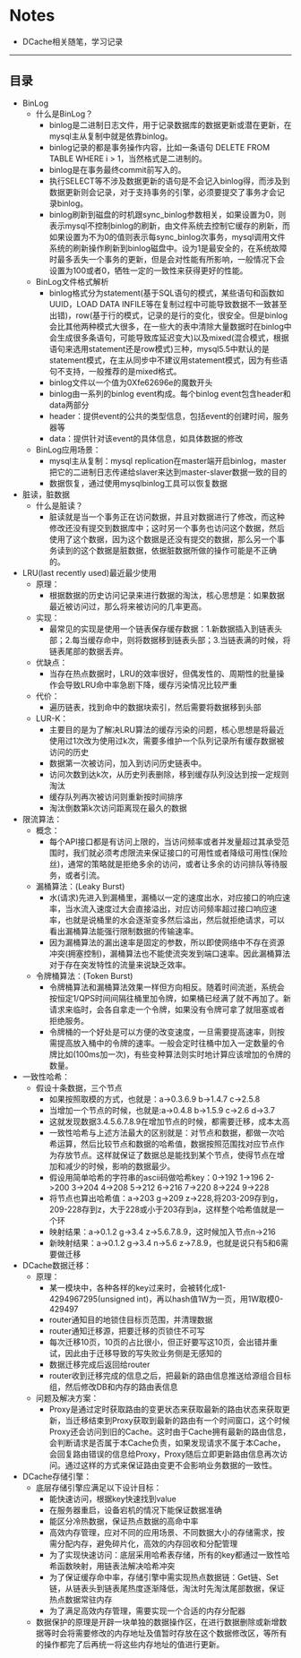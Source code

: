 # Notes
- DCache相关随笔，学习记录
-------------
目录
-------------
* BinLog
  - 什么是BinLog？
      - binlog是二进制日志文件，用于记录数据库的数据更新或潜在更新，在mysql主从复制中就是依靠binlog。
      - binlog记录的都是事务操作内容，比如一条语句 DELETE FROM TABLE WHERE i > 1，当然格式是二进制的。
      - binlog是在事务最终commit前写入的。
      - 执行SELECT等不涉及数据更新的语句是不会记入binlog得，而涉及到数据更新则会记录，对于支持事务的引擎，必须要提交了事务才会记录binlog。
      - binlog刷新到磁盘的时机跟sync_binlog参数相关，如果设置为0，则表示mysql不控制binlog的刷新，由文件系统去控制它缓存的刷新，而如果设置为不为0的值则表示每sync_binlog次事务，mysql调用文件系统的刷新操作刷新到binlog磁盘中。设为1是最安全的，在系统故障时最多丢失一个事务的更新，但是会对性能有所影响，一般情况下会设置为100或者0，牺牲一定的一致性来获得更好的性能。
  - BinLog文件格式解析
      - binlog格式分为statement(基于SQL语句的模式，某些语句和函数如UUID，LOAD DATA INFILE等在复制过程中可能导致数据不一致甚至出错)，row(基于行的模式，记录的是行的变化，很安全。但是binlog会比其他两种模式大很多，在一些大的表中清除大量数据时在binlog中会生成很多条语句，可能导致库延迟变大)以及mixed(混合模式，根据语句来选用statement还是row模式)三种，mysql5.5中默认的是statement模式，在主从同步中不建议用statement模式，因为有些语句不支持，一般推荐的是mixed格式。
      - binlog文件以一个值为0Xfe62696e的魔数开头
      - binlog由一系列的binlog event构成。每个binlog event包含header和data两部分
      - header：提供event的公共的类型信息，包括event的创建时间，服务器等
      - data：提供针对该event的具体信息，如具体数据的修改
  - BinLog应用场景：
      - mysql主从复制：mysql replication在master端开启binlog，master把它的二进制日志传递给slaver来达到master-slaver数据一致的目的
      - 数据恢复，通过使用mysqlbinlog工具可以恢复数据
* 脏读，脏数据
  - 什么是脏读？
      - 脏读就是当一个事务正在访问数据，并且对数据进行了修改，而这种修改还没有提交到数据库中；这时另一个事务也访问这个数据，然后使用了这个数据，因为这个数据是还没有提交的数据，那么另一个事务读到的这个数据是脏数据，依据脏数据所做的操作可能是不正确的。
* LRU(last recently used)最近最少使用
  - 原理：
      - 根据数据的历史访问记录来进行数据的淘汰，核心思想是：如果数据最近被访问过，那么将来被访问的几率更高。
  - 实现：
      - 最常见的实现是使用一个链表保存缓存数据：1.新数据插入到链表头部；2.每当缓存命中，则将数据移到链表头部；3.当链表满的时候，将链表尾部的数据丢弃。
  - 优缺点：
      - 当存在热点数据时，LRU的效率很好，但偶发性的、周期性的批量操作会导致LRU命中率急剧下降，缓存污染情况比较严重
  - 代价：
      - 遍历链表，找到命中的数据块索引，然后需要将数据移到头部
  - LUR-K：
      - 主要目的是为了解决LRU算法的缓存污染的问题，核心思想是将最近使用过1次改为使用过k次，需要多维护一个队列记录所有缓存数据被访问的历史
      - 数据第一次被访问，加入到访问历史链表中。
      - 访问次数到达k次，从历史列表删除，移到缓存队列没达到按一定规则淘汰
      - 缓存队列再次被访问则重新按时间排序
      - 淘汰倒数第k次访问距离现在最久的数据
* 限流算法：
  - 概念：
      - 每个API接口都是有访问上限的，当访问频率或者并发量超过其承受范围时，我们就必须考虑限流来保证接口的可用性或者降级可用性(保险丝)，通常的策略就是拒绝多余的访问，或者让多余的访问排队等待服务，或者引流。
  - 漏桶算法：(Leaky Burst)
      - 水(请求)先进入到漏桶里，漏桶以一定的速度出水，对应接口的响应速率，当水流入速度过大会直接溢出，对应访问频率超过接口响应速率，也就是说桶里的水会逐渐变多然后溢出，然后就拒绝请求，可以看出漏桶算法能强行限制数据的传输速率。
      - 因为漏桶算法的漏出速率是固定的参数，所以即使网络中不存在资源冲突(拥塞控制)，漏桶算法也不能使流突发到端口速率。因此漏桶算法对于存在突发特性的流量来说缺乏效率。
  - 令牌桶算法：(Token Burst)
      - 令牌桶算法和漏桶算法效果一样但方向相反。随着时间流逝，系统会按恒定1/QPS时间间隔往桶里加令牌，如果桶已经满了就不再加了。新请求来临时，会各自拿走一个令牌，如果没有令牌可拿了就阻塞或者拒绝服务。
      - 令牌桶的一个好处是可以方便的改变速度，一旦需要提高速率，则按需提高放入桶中的令牌的速率。一般会定时往桶中加入一定数量的令牌比如(100ms加一次)，有些变种算法则实时地计算应该增加的令牌的数量。
* 一致性哈希：
  - 假设十条数据，三个节点
      - 如果按照取模的方式，也就是：a->0.3.6.9 b->1.4.7 c->2.5.8
      - 当增加一个节点的时候，也就是:a->0.4.8 b->1.5.9 c->2.6 d->3.7
      - 这就发现数据3.4.5.6.7.8.9在增加节点的时候，都需要迁移，成本太高
      - 一致性哈希与上述方法最大的区别就是：对节点和数据，都做一次哈希运算，然后比较节点和数据的哈希值，数据按照范围找对应节点作为存放节点。这样就保证了数据总是能找到某个节点，使得节点在增加和减少的时候，影响的数据最少。
      - 假设用简单哈希的字符串的ascii码做哈希key：0->192 1->196 2->200 3->204 4->208 5->212 6->216 7->220 8->224 9->228
      - 将节点也算出哈希值：a->203 g->209 z->228,将203-209存到g，209-228存到z，大于228或小于203存到a，这样整个哈希值就是一个环
      - 映射结果：a->0.1.2 g->3.4 z->5.6.7.8.9，这时候加入节点n->216
      - 新映射结果：a->0.1.2 g->3.4 n->5.6 z->7.8.9，也就是说只有5和6需要做迁移
* DCache数据迁移：
  - 原理：
      - 某一模块中，各种各样的key过来时，会被转化成1-4294967295(unsigned int)，再以hash值1W为一页，用1W取模0-429497
      - router通知目的地锁住目标页范围，并清理数据
      - router通知迁移源，把要迁移的页锁住不可写
      - 每次迁移10页，10页的占比很小，但正好要写这10页，会出错并重试，因此由于迁移导致的写失败业务侧是无感知的
      - 数据迁移完成后返回给router
      - router收到迁移完成的信息之后，把最新的路由信息推送给源组合目标组，然后修改DB和内存的路由表信息
  - 问题及解决方案：
      - Proxy是通过定时获取路由的变更状态来获取最新的路由状态来获取更新，当迁移结束到Proxy获取到最新的路由有一个时间窗口，这个时候Proxy还会访问到旧的Cache。这时由于Cache拥有最新的路由信息，会判断请求是否属于本Cache负责，如果发现请求不属于本Cache，会回复路由错误的信息给Proxy，Proxy随后立即更新路由信息再次访问。通过这样的方式来保证路由变更不会影响业务数据的一致性。
* DCache存储引擎：
  - 底层存储引擎应满足以下设计目标：
      - 能快速访问，根据key快速找到value
      - 在服务器重启，设备宕机的情况下能保证数据准确
      - 能区分冷热数据，保证热点数据的高命中率
      - 高效内存管理，应对不同的应用场景、不同数据大小的存储需求，按需分配内存，避免碎片化，高效的内存回收和分配管理
      - 为了实现快速访问：底层采用哈希表存储，所有的key都通过一致性哈希函数映射，用链表法解决哈希冲突
      - 为了保证缓存命中率，存储引擎中需实现热点数据链：Get链、Set链，从链表头到链表尾热度逐渐降低，淘汰时先淘汰尾部数据，保证热点数据常驻内存
      - 为了满足高效内存管理，需要实现一个合适的内存分配器
  - 数据保护的原理是开辟一块单独的数据操作区，在进行数据删除或新增数据等时会将需要修改的内存地址及值暂时存放在这个数据修改区，等所有的操作都完了后再统一将这些内存地址的值进行更新。
